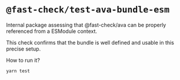 # `@fast-check/test-ava-bundle-esm`

Internal package assessing that @fast-check/ava can be properly referenced from a ESModule context.

This check confirms that the bundle is well defined and usable in this precise setup.

How to run it?

```sh
yarn test
```
